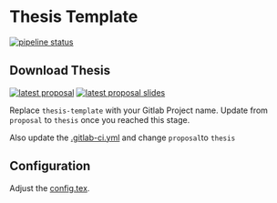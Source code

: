 # Thesis Template
[![pipeline status](https://git.dbis.rwth-aachen.de/ACIS_BA_MA/thesis-template/badges/master/pipeline.svg)](https://git.dbis.rwth-aachen.de/ACIS_BA_MA/thesis-template/commits/master)

## Download Thesis
[![latest proposal](https://img.shields.io/badge/Download-Proposal-blue.svg)](https://git.dbis.rwth-aachen.de/ACIS_BA_MA/thesis-template/-/jobs/artifacts/master/raw/proposal/text/proposal.pdf?job=build-thesis-text)
[![latest proposal slides](https://img.shields.io/badge/Download-Proposal%20Presentation-blue.svg)](https://git.dbis.rwth-aachen.de/ACIS_BA_MA/thesis-template/-/jobs/artifacts/master/raw/proposal/presentation/slides.pdf?job=build-thesis-slides)

Replace `thesis-template` with your Gitlab Project name.
Update from `proposal` to `thesis` once you reached this stage. 


Also update the [.gitlab-ci.yml](./.gitlab-ci.yml#L6) and change `proposal`to `thesis`

## Configuration
Adjust the [config.tex](preamble/config.tex). 
